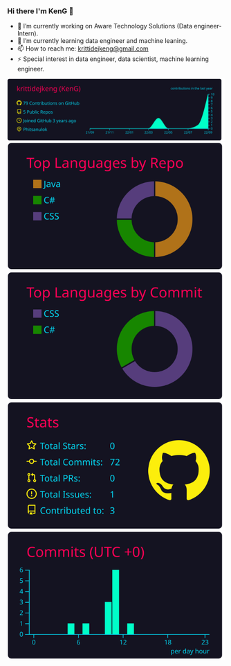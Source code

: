 ### Hi there I'm KenG 👋

- 🔭 I’m currently working on Aware Technology Solutions (Data engineer-Intern).
- 🌱 I’m currently learning data engineer and machine leaning.
- 📫 How to reach me: krittidejkeng@gmail.com
- ⚡ Special interest in data engineer, data scientist, machine learning engineer.


[![](https://raw.githubusercontent.com/krittidejkeng/KrittidejKeng/master/profile-summary-card-output/2077/0-profile-details.svg)](https://github.com/vn7n24fzkq/github-profile-summary-cards)
[![](https://raw.githubusercontent.com/krittidejkeng/KrittidejKeng/master/profile-summary-card-output/2077/1-repos-per-language.svg)](https://github.com/vn7n24fzkq/github-profile-summary-cards) [![](https://raw.githubusercontent.com/krittidejkeng/KrittidejKeng/master/profile-summary-card-output/2077/2-most-commit-language.svg)](https://github.com/vn7n24fzkq/github-profile-summary-cards)
[![](https://raw.githubusercontent.com/krittidejkeng/KrittidejKeng/master/profile-summary-card-output/2077/3-stats.svg)](https://github.com/vn7n24fzkq/github-profile-summary-cards) [![](https://raw.githubusercontent.com/krittidejkeng/KrittidejKeng/master/profile-summary-card-output/2077/4-productive-time.svg)](https://github.com/vn7n24fzkq/github-profile-summary-cards)
